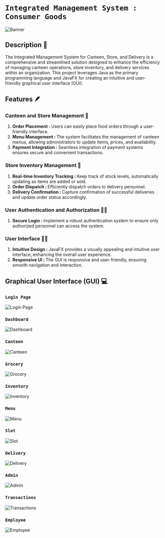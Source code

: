 # ```Integrated Management System : Consumer Goods``` 

![Banner](assets/readme/banner.png)

## **Description 📑**
The Integrated Management System for Canteen, Store, and Delivery is a comprehensive and streamlined solution designed to enhance the efficiency of managing canteen operations, store inventory, and delivery services within an organization. This project leverages Java as the primary programming language and JavaFX for creating an intuitive and user-friendly graphical user interface (GUI).


## **Features 🪶**

### **Canteen and Store Management 🍕**
<ol>
<li><b>Order Placement : </b>Users can easily place food orders through a user-friendly interface.</li>  
<li><b>Menu Management : </b>The system facilitates the management of canteen menus, allowing administrators to update items, prices, and availability. </li>
<li><b>Payment Integration : </b> Seamless integration of payment systems ensures secure and convenient transactions.</li>
</ol>
  

### **Store Inventory Management 🏪**
<ol>
<li><b>Real-time Inventory Tracking : </b> Keep track of stock levels, automatically updating as items are added or sold.  </li>
<li><b>Order Dispatch : </b>Efficiently dispatch orders to delivery personnel.</li>
<li><b>Delivery Confirmation : </b> Capture confirmation of successful deliveries and update order status accordingly.  </li>
</ol>

### **User Authentication and Authorization 🧑‍🦰**
<ol>
<li>
<b>Secure Login : </b> Implement a robust authentication system to ensure only authorized personnel can access the system.
</li>
</ol>

### **User Interface 😶‍🌫️**
<ol>
<li>
<b>Intuitive Design : </b> JavaFX provides a visually appealing and intuitive user interface, enhancing the overall user experience.
</li>
<li>
<b>Responsive UI : </b> The GUI is responsive and user-friendly, ensuring smooth navigation and interaction.
</li>
</ol>

## **Graphical User Interface (GUI) 💻**

### ```Login Page```

<img src="assets/readme/loginpage.png" alt="Login Page" style="display: block; margin: auto; max-width: 100%; height: auto; max-height: 400px;">

### ```Dashboard```

<img src="assets/readme/dashboard.png" alt="Dashboard" style="display: block; margin: auto; max-width: 100%; height: auto; max-height: 400px;">

### ```Canteen```

<img src="assets/readme/canteen.png" alt="Canteen" style="display: block; margin: auto; max-width: 100%; height: auto; max-height: 400px;">

### ```Grocery```

<img src="assets/readme/grocery.png" alt="Grocery" style="display: block; margin: auto; max-width: 100%; height: auto; max-height: 400px;">

### ```Inventory```

<img src="assets/readme/inventory.png" alt="Inventory" style="display: block; margin: auto; max-width: 100%; height: auto; max-height: 400px;">

### ```Menu```

<img src="assets/readme/menu.png" alt="Menu" style="display: block; margin: auto; max-width: 100%; height: auto; max-height: 400px;">

### ```Slot```

<img src="assets/readme/slot.png" alt="Slot" style="display: block; margin: auto; max-width: 100%; height: auto; max-height: 400px;">

### ```Delivery```

<img src="assets/readme/delivery.png" alt="Delivery" style="display: block; margin: auto; max-width: 100%; height: auto; max-height: 400px;">

### ```Admin```

<img src="assets/readme/admin.png" alt="Admin" style="display: block; margin: auto; max-width: 100%; height: auto; max-height: 400px;">

### ```Transactions```

<img src="assets/readme/transactions.png" alt="Transactions" style="display: block; margin: auto; max-width: 100%; height: auto; max-height: 400px;">

### ```Employee```

<img src="assets/readme/employee.png" alt="Employee" style="display: block; margin: auto; max-width: 100%; height: auto; max-height: 400px;">